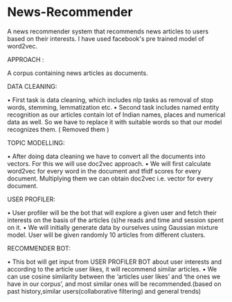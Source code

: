 # News-Recommender

A news recommender system that recommends news articles to users based on their interests. I have used facebook's pre trained model of word2vec.



APPROACH :

A corpus containing news articles as documents.


  DATA CLEANING:
  
•	First task is data cleaning, which includes nlp tasks as removal of stop words, stemming, lemmatization etc. •	Second task includes named entity recognition as our articles contain lot of Indian names, places and numerical data as well. So we have to replace it with suitable words so that our model recognizes them. ( Removed them )


  TOPIC MODELLING:
  
•	After doing data cleaning we have to convert all the documents into vectors. For this we will use doc2vec approach. •	We will first calculate word2vec for every word in the document and tfidf scores for every document. Multiplying them we can obtain doc2vec i.e. vector for every document.


  USER PROFILER:
  
•	User profiler will be the bot that will explore a given user and fetch their interests on the basis of the articles (s)he reads and time and session spent on it. •	We will initially generate data by ourselves using Gaussian mixture model. User will be given randomly 10 articles from different clusters.


  RECOMMENDER BOT:
  
•	This bot will get input from USER PROFILER BOT about user interests and according to the article user likes, it will recommend similar articles. •	We can use cosine similarity between the ‘articles user likes’ and ‘the ones we have in our corpus’, and most similar ones will be recommended.(based on past history,similar users(collaborative filtering) and general trends)
